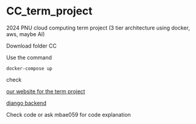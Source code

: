 # CC_term_project
2024 PNU cloud computing term project (3 tier architecture using docker, aws, maybe AI)

Download folder CC

Use the command
```
docker-compose up
```

check

[our website for the term project](http://localhost:3000)

[django backend](http://localhost:8000)

Check code or ask mbae059 for code explanation
